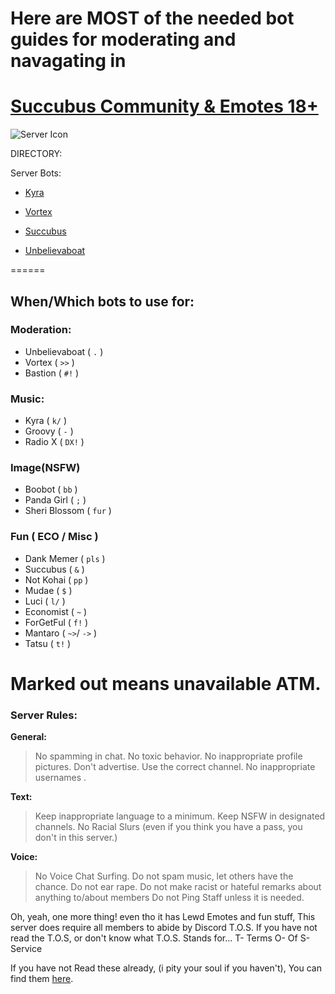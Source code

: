 # Here are __MOST__ of the needed bot guides for moderating and navagating in 
# [Succubus Community & Emotes 18+](https://discord.gg/invite/vYxjFrh)
![Server Icon](https://cdn.discordapp.com/icons/714217768651587694/6d335696d1f9551d31e83b5844741f4c)


DIRECTORY:

Server Bots:

- [Kyra](https://github.com/Xynnix/Wikis/blob/main/Kyra/README.md)

- [Vortex](https://github.com/Xynnix/Wikis/blob/main/Vortex/README.md)

- [Succubus](https://github.com/Xynnix/Wikis/blob/main/Succubus/README.md)

- [Unbelievaboat](https://github.com/Xynnix/Wikis/blob/main/Unbelievaboat/README.md)

======
## When/Which bots to use for:
### Moderation:
- Unbelievaboat ( `.` )
- Vortex ( `>>` )
- Bastion ( `#!` )

### Music:
- Kyra ( `k/` )
- Groovy ( `-` )
- Radio X ( `DX!` )

### Image(NSFW)
- Boobot ( `bb` )
- Panda Girl ( `;` )
- Sheri Blossom ( `fur` )

### Fun ( ECO / Misc )
- Dank Memer ( `pls` )
- Succubus ( `&` )
- Not Kohai ( `pp` )
- Mudae ( `$` )
- Luci ( `l/`  )
- Economist ( `~` )
- ForGetFul ( `f!` )
- Mantaro ( `~>`/ `->` )
- Tatsu ( `t!` )

Marked out means unavailable ATM.
=========================
### Server Rules:

**General:**
> No spamming in chat.
> No toxic behavior.
> No inappropriate profile pictures.
> Don't advertise.
> Use the correct channel.
> No inappropriate usernames .

**Text:**
> Keep inappropriate language to a minimum.
> Keep NSFW in designated channels.
> No Racial Slurs (even if you think you have a pass, you don't in this server.)

**Voice:**
> No Voice Chat Surfing.
> Do not spam music, let others have the chance.
> Do not ear rape.
> Do not make racist or hateful remarks about anything to/about members
Do not Ping Staff unless it is needed.


Oh, yeah, one more thing!
even tho it has Lewd Emotes and fun stuff, This server does require all members to abide by Discord T.O.S.
If you have not read the T.O.S, or don't know what T.O.S. Stands for...
T- Terms
O- Of
S- Service

If you have not Read these already, (i pity your soul if you haven't), You can find them [here](https://discordapp.com/terms).
